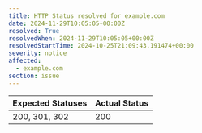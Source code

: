 ```yaml
---
title: HTTP Status resolved for example.com
date: 2024-11-29T10:05:05+00:00Z
resolved: True
resolvedWhen: 2024-11-29T10:05:05+00:00Z
resolvedStartTime: 2024-10-25T21:09:43.191474+00:00
severity: notice
affected:
  - example.com
section: issue
---
```


| Expected Statuses | Actual Status  |
|-------------------|----------------|
| 200, 301, 302 | 200 |
